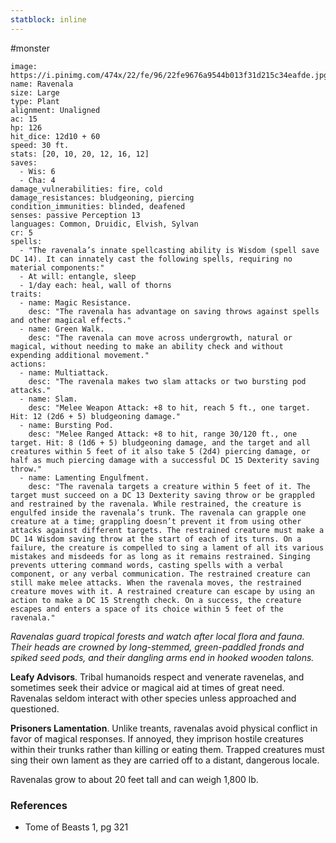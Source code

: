 ```yaml
---
statblock: inline
---
```

 #monster 

```statblock
image: https://i.pinimg.com/474x/22/fe/96/22fe9676a9544b013f31d215c34eafde.jpg
name: Ravenala
size: Large
type: Plant
alignment: Unaligned
ac: 15
hp: 126
hit_dice: 12d10 + 60
speed: 30 ft.
stats: [20, 10, 20, 12, 16, 12]
saves:
  - Wis: 6
  - Cha: 4
damage_vulnerabilities: fire, cold
damage_resistances: bludgeoning, piercing
condition_immunities: blinded, deafened
senses: passive Perception 13
languages: Common, Druidic, Elvish, Sylvan
cr: 5
spells:
  - "The ravenala’s innate spellcasting ability is Wisdom (spell save DC 14). It can innately cast the following spells, requiring no material components:"
  - At will: entangle, sleep
  - 1/day each: heal, wall of thorns
traits:
  - name: Magic Resistance.
    desc: "The ravenala has advantage on saving throws against spells and other magical effects."
  - name: Green Walk.
    desc: "The ravenala can move across undergrowth, natural or magical, without needing to make an ability check and without expending additional movement."
actions:
  - name: Multiattack.
    desc: "The ravenala makes two slam attacks or two bursting pod attacks."
  - name: Slam.
    desc: "Melee Weapon Attack: +8 to hit, reach 5 ft., one target. Hit: 12 (2d6 + 5) bludgeoning damage."
  - name: Bursting Pod.
    desc: "Melee Ranged Attack: +8 to hit, range 30/120 ft., one target. Hit: 8 (1d6 + 5) bludgeoning damage, and the target and all creatures within 5 feet of it also take 5 (2d4) piercing damage, or half as much piercing damage with a successful DC 15 Dexterity saving throw."
  - name: Lamenting Engulfment.
    desc: "The ravenala targets a creature within 5 feet of it. The target must succeed on a DC 13 Dexterity saving throw or be grappled and restrained by the ravenala. While restrained, the creature is engulfed inside the ravenala’s trunk. The ravenala can grapple one creature at a time; grappling doesn’t prevent it from using other attacks against different targets. The restrained creature must make a DC 14 Wisdom saving throw at the start of each of its turns. On a failure, the creature is compelled to sing a lament of all its various mistakes and misdeeds for as long as it remains restrained. Singing prevents uttering command words, casting spells with a verbal component, or any verbal communication. The restrained creature can still make melee attacks. When the ravenala moves, the restrained creature moves with it. A restrained creature can escape by using an action to make a DC 15 Strength check. On a success, the creature escapes and enters a space of its choice within 5 feet of the ravenala."
```

_Ravenalas guard tropical forests and watch after local flora and fauna. Their heads are crowned by long-stemmed, green-paddled fronds and spiked seed pods, and their dangling arms end in hooked wooden talons._

**Leafy Advisors**. Tribal humanoids respect and venerate ravenelas, and sometimes seek their advice or magical aid at times of great need. Ravenalas seldom interact with other species unless approached and questioned.

**Prisoners Lamentation**. Unlike treants, ravenalas avoid physical conflict in favor of magical responses. If annoyed, they imprison hostile creatures within their trunks rather than killing or eating them. Trapped creatures must sing their own lament as they are carried off to a distant, dangerous locale.

Ravenalas grow to about 20 feet tall and can weigh 1,800 lb.

### References

* Tome of Beasts 1, pg 321
